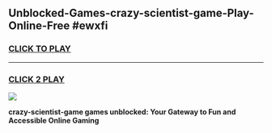 
## Unblocked-Games-crazy-scientist-game-Play-Online-Free #ewxfi
<h3>
<a href="https://us.freeplayer.one?title=crazy-scientist-game&ref=10M">CLICK TO PLAY</a></h3>
<hr>

<h3>
<a href="https://us.freeplayer.one?title=crazy-scientist-game&ref=10M">CLICK 2 PLAY</a>
  
</h3>

<a href="https://us.freeplayer.one?title=crazy-scientist-game&ref=10M"><img src="https://clearcache.store/games.png"></a>


**crazy-scientist-game games unblocked: Your Gateway to Fun and Accessible Online Gaming**
